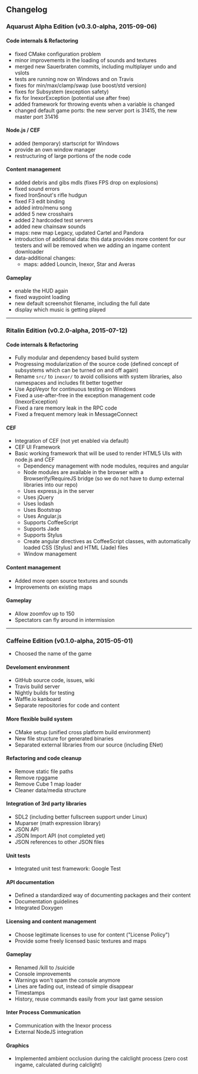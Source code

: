 ## Changelog

### Aquarust Alpha Edition (v0.3.0-alpha, 2015-09-06)

#### Code internals & Refactoring
 * fixed CMake configuration problem
 * minor improvements in the loading of sounds and textures
 * merged new Sauerbraten commits, including multiplayer undo and vslots
 * tests are running now on Windows and on Travis
 * fixes for min/max/clamp/swap (use boost/std version)
 * fixes for Subsystem (exception safety)
 * fix for InexorException (potential use after free)
 * added framework for throwing events when a variable is changed
 * changed default game ports: the new server port is 31415, the new master port 31416

#### Node.js / CEF

 * added (temporary) startscript for Windows
 * provide an own window manager
 * restructuring of large portions of the node code 

#### Content management

 * added debris and gibs mdls (fixes FPS drop on explosions)
 * fixed sound errors
 * fixed IronSnout's rifle hudgun
 * fixed F3 edit binding
 * added intro/menu song
 * added 5 new crosshairs
 * added 2 hardcoded test servers
 * added new chainsaw sounds
 * maps: new map Legacy, updated Cartel and Pandora
 * introduction of additional data: this data provides more content for our testers and will be removed when we adding an ingame content downloader
 * data-additional changes:
   * maps: added Louncin, Inexor, Star and Averas

#### Gameplay

 * enable the HUD again
 * fixed waypoint loading
 * new default screenshot filename, including the full date
 * display which music is getting played


***


### Ritalin Edition (v0.2.0-alpha, 2015-07-12)

#### Code internals & Refactoring

* Fully modular and dependency based build system
* Progressing modularization of the source code (defined concept of subsystems which can be turned on and off again)
* Rename `src/` to `inexor/` to avoid collisions with system libraries, also namespaces and includes fit better together
* Use AppVeyor for continuous testing on Windows
* Fixed a use-after-free in the exception management code (InexorException)
* Fixed a rare memory leak in the RPC code
* Fixed a frequent memory leak in MessageConnect

#### CEF
* Integration of CEF (not yet enabled via default)
* CEF UI Framework
 * Basic working framework that will be used to render HTML5 UIs with node.js and CEF
   * Dependency management with node modules, requires and angular
   * Node modules are available in the browser with a Browserify/RequireJS bridge (so we do not have to dump external libraries into our repo)
   * Uses express.js in the server
   * Uses jQuery
   * Uses lodash
   * Uses Bootstrap
   * Uses Angular.js
   * Supports CoffeeScript
   * Supports Jade
   * Supports Stylus
   * Create angular directives as CoffeeScript classes, with automatically loaded CSS (Stylus) and HTML (Jade) files
   * Window management

#### Content management

* Added more open source textures and sounds
* Improvements on existing maps

#### Gameplay

* Allow zoomfov up to 150
* Spectators can fly around in intermission


***


### Caffeine Edition (v0.1.0-alpha, 2015-05-01)

* Choosed the name of the game

#### Develoment environment

* GitHub source code, issues, wiki
* Travis build server
 * Nightly builds for testing
* Waffle.io kanboard
* Separate repositories for code and content

#### More flexible build system

* CMake setup (unified cross platform build environment)
* New file structure for generated binaries
* Separated external libraries from our source (including ENet)

#### Refactoring and code cleanup

* Remove static file paths
* Remove rpggame
* Remove Cube 1 map loader
* Cleaner data/media structure

#### Integration of 3rd party libraries

* SDL2 (including better fullscreen support under Linux)
* Muparser (math expression library)
* JSON API
* JSON Import API (not completed yet)
 * JSON references to other JSON files

#### Unit tests

* Integrated unit test framework: Google Test

#### API documentation

* Defined a standardized way of documenting packages and their content
* Documentation guidelines
* Integrated Doxygen

#### Licensing and content management

* Choose legitimate licenses to use for content ("License Policy")
* Provide some freely licensed basic textures and maps

#### Gameplay

* Renamed /kill to /suicide
* Console improvements
 * Warnings won't spam the console anymore
 * Lines are fading out, instead of simple disappear
 * Timestamps
 * History, reuse commands easily from your last game session

#### Inter Process Communication

* Communication with the Inexor process
* External NodeJS integration

#### Graphics

* Implemented ambient occlusion during the calclight process (zero cost ingame, calculated during calclight)
